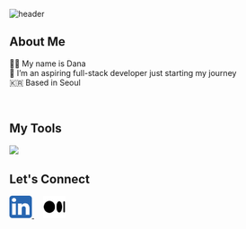 
![header](https://capsule-render.vercel.app/api?type=waving&color=0:647D87,100:6DA4AA&height=120&section=header&text=WELCOME&fontColor=FEFBF6&fontSize=50)


## About Me
👋🏻 My name is Dana</br>
🌱 I’m an aspiring full-stack developer just starting my journey</br>
🇰🇷 Based in Seoul</br>

<br />

## My Tools

<img src="https://skillicons.dev/icons?i=js,ts,nodejs,express,mysql,aws,react,html,css" />

<br />

## Let's Connect

<a href="https://www.linkedin.com/in/dana29/" target="_blank">
  <img height="40" src="linkedin.svg"/>
</a>
&nbsp &nbsp
<a href="https://medium.com/@aidana1529" target="_blank">
  <img height="40" src="medium.svg"/>
</a>

